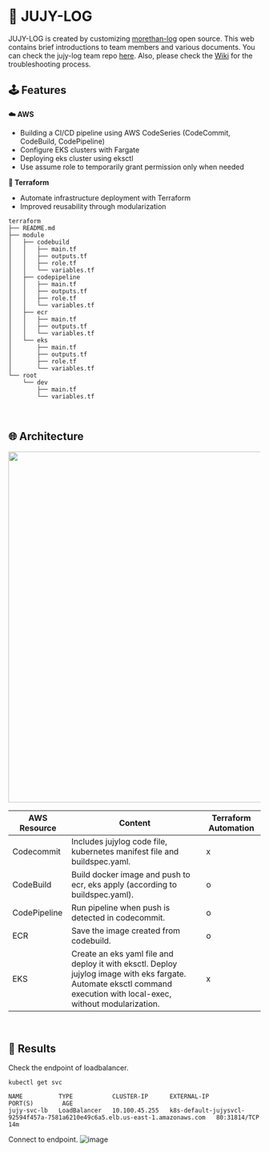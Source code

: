 # 🦄 JUJY-LOG
JUJY-LOG is created by customizing [morethan-log](https://github.com/morethanmin/morethan-log) open source. This web contains brief introductions to team members and various documents. You can check the jujy-log team repo [here](https://github.com/cloud-club/JUJY-LOG). Also, please check the [Wiki](https://github.com/na3150/JUJY-LOG/wiki/%F0%9F%9B%A0%EF%B8%8F-Trouble-Shooting) for the troubleshooting process.
<br>

## 🕹️ Features
**☁️ AWS**
- Building a CI/CD pipeline using AWS CodeSeries (CodeCommit, CodeBuild, CodePipeline)
- Configure EKS clusters with Fargate
- Deploying eks cluster using eksctl
- Use assume role to temporarily grant permission only when needed

**👾 Terraform**
-  Automate infrastructure deployment with Terraform
-  Improved reusability through modularization
  
```shell
terraform
├── README.md
├── module
│   ├── codebuild
│   │   ├── main.tf
│   │   ├── outputs.tf
│   │   ├── role.tf
│   │   └── variables.tf
│   ├── codepipeline
│   │   ├── main.tf
│   │   ├── outputs.tf
│   │   ├── role.tf
│   │   └── variables.tf
│   ├── ecr
│   │   ├── main.tf
│   │   ├── outputs.tf
│   │   └── variables.tf
│   └── eks
│       ├── main.tf
│       ├── outputs.tf
│       ├── role.tf
│       └── variables.tf
└── root
    └── dev
        ├── main.tf
        └── variables.tf
```
 
 <br>

## 🌐 Architecture
<img src="https://github.com/na3150/JUJY-LOG/assets/64996121/53ecdd60-7580-4442-80fa-3f7c2396e97e" width=700/>

| AWS Resource | Content | Terraform Automation |
| --- | --- | --- |
| Codecommit | Includes jujylog code file, kubernetes manifest file and buildspec.yaml. | x |
| CodeBuild | Build docker image and push to ecr, eks apply (according to buildspec.yaml). | o |
| CodePipeline | Run pipeline when push is detected in codecommit. | o |
| ECR | Save the image created from codebuild. | o |
| EKS | Create an eks yaml file and deploy it with eksctl. Deploy jujylog image with eks fargate. Automate eksctl command execution with local-exec, without modularization. | x |
<br>

## 👀 Results
Check the endpoint of loadbalancer.
```shell
kubectl get svc

NAME          TYPE           CLUSTER-IP      EXTERNAL-IP                                                                    PORT(S)        AGE
jujy-svc-lb   LoadBalancer   10.100.45.255   k8s-default-jujysvcl-92594f457a-7581a6210e49c6a5.elb.us-east-1.amazonaws.com   80:31814/TCP   14m
```
Connect to endpoint.
![image](https://github.com/na3150/JUJY-LOG/assets/64996121/5ed4644b-7784-4ddd-8034-c6eb40344748)
